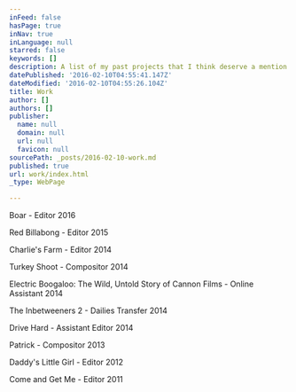 ```yaml
---
inFeed: false
hasPage: true
inNav: true
inLanguage: null
starred: false
keywords: []
description: A list of my past projects that I think deserve a mention.
datePublished: '2016-02-10T04:55:41.147Z'
dateModified: '2016-02-10T04:55:26.104Z'
title: Work
author: []
authors: []
publisher:
  name: null
  domain: null
  url: null
  favicon: null
sourcePath: _posts/2016-02-10-work.md
published: true
url: work/index.html
_type: WebPage

---
```

Boar - Editor 2016

Red Billabong - Editor 2015

Charlie's Farm - Editor 2014

Turkey Shoot - Compositor 2014

Electric Boogaloo: The Wild, Untold Story of Cannon Films - Online Assistant 2014 

The Inbetweeners 2 - Dailies Transfer 2014 

Drive Hard - Assistant Editor 2014 

Patrick - Compositor 2013 

Daddy's Little Girl - Editor 2012 

Come and Get Me - Editor 2011